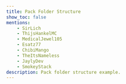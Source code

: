 ```yaml
---
title: Pack Folder Structure
show_toc: false
mentions:
    - SirLich
    - ThijsHankelMC
    - MedicalJewel105
    - Esatz77
    - ChibiMango
    - TheItsNameless
    - JaylyDev
    - SmokeyStack
description: Pack folder structure example.
---
```


<FolderView :paths="[
    'BP/manifest.json',
    'BP/pack_icon.png',
    'BP/animations/example.animation.json',
    'BP/animation_controllers/example.ac.json',
    'BP/blocks/example.block.json',
    'BP/biomes/example.biome.json',
    'BP/entities/example.se.json',
    'BP/features/example.feature.json',
    'BP/feature_rules/example.rule.json',
    'BP/functions/example.mcfunction',
    'BP/functions/tick.json',
    'BP/items/example.item.json',
    'BP/loot_tables/example.loot.json',
    'BP/recipes/example.recipe.json',
    'BP/scripts/client/exampleClient.js',
    'BP/scripts/server/exampleServer.js',
    'BP/scripts/exampleScript.js',
    'BP/spawn_rules/example.spawn.json',
    'BP/texts/languages.json',
    'BP/texts/\*.lang',
    'BP/trading/example.trade.json',
    'BP/trading/economy_trades/example.trade.json',
    'BP/structures/example.mcstructure',
    'RP/manifest.json',
    'RP/pack_icon.png',
    'RP/biomes_client.json',
    'RP/blocks.json',
    'RP/sounds.json',
    'RP/contents.json',
    'RP/animation_controllers/example.ac.json',
    'RP/animations/example.animation.json',
    'RP/attachables/example.attachable.json',
    'RP/entity/example.ce.json',
    'RP/fogs/example_fog_setting.json',
    'RP/items/example.item.json',
    'RP/materials/example.material',
    'RP/models/entity/example.geo.json',
    'RP/models/blocks/example.geo.json',
    'RP/particles/example.particle.json',
    'RP/render_controllers/example.rc.json',
    'RP/sounds/example.wav',
    'RP/sounds/example.ogg',
    'RP/sounds/example.mp3',
    'RP/sounds/example.fsb',
    'RP/sounds/sound_definitions.json',
    'RP/sounds/music_definitions.json',
    'RP/texts/languages.json',
    'RP/texts/language_names.json',
    'RP/texts/bg_BG.lang',
    'RP/texts/cs_CZ.lang',
    'RP/texts/da_DK.lang',
    'RP/texts/de_DE.lang',
    'RP/texts/el_GR.lang',
    'RP/texts/en_GB.lang',
    'RP/texts/en_US.lang',
    'RP/texts/es_ES.lang',
    'RP/texts/es_MX.lang',
    'RP/texts/fi_FI.lang',
    'RP/texts/fr_CA.lang',
    'RP/texts/fr_FR.lang',
    'RP/texts/hu_HU.lang',
    'RP/texts/id_ID.lang',
    'RP/texts/it_IT.lang',
    'RP/texts/ja_JP.lang',
    'RP/texts/ko_KR.lang',
    'RP/texts/nb_NO.lang',
    'RP/texts/nl_NL.lang',
    'RP/texts/pl_PL.lang',
    'RP/texts/pt_BR.lang',
    'RP/texts/pt_PR.lang',
    'RP/texts/ru_RU.lang',
    'RP/texts/sk_SK.lang',
    'RP/texts/sv_SE.lang',
    'RP/texts/tr_TR.lang',
    'RP/texts/uk_UA.lang',
    'RP/texts/zh_CN.lang',
    'RP/texts/zh_TW.lang',
    'RP/texts/zh_TW.lang',
    'RP/texts/ja_JP/font/glyph_2E.png',
    'RP/texts/ja_JP/font/\*.png',
    'RP/texts/zh_TW/font/glyph_2E.png',
    'RP/texts/zh_TW/font/\*.png',
    'RP/textures/item_texture.json',
    'RP/textures/terrain_texture.json',
    'RP/textures/flipbook_textures.json',
    'RP/textures/texture_list.json',
    'RP/textures/environment/overworld_cubemap/cubemap_0.png',
    'RP/textures/environment/overworld_cubemap/cubemap_1.png',
    'RP/textures/environment/overworld_cubemap/cubemap_2.png',
    'RP/textures/environment/overworld_cubemap/cubemap_3.png',
    'RP/textures/environment/overworld_cubemap/cubemap_4.png',
    'RP/textures/environment/overworld_cubemap/cubemap_5.png',
    'RP/textures/blocks/example.png',
    'RP/textures/entity/example.png',
    'RP/textures/items/example.png',
    'RP/textures/particle/example.png',
    'RP/ui/\*.json'
]"></FolderView>
